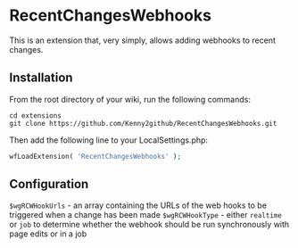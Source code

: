 # RecentChangesWebhooks

This is an extension that, very simply, allows adding webhooks to recent changes.

## Installation

From the root directory of your wiki, run the following commands:
```
cd extensions
git clone https://github.com/Kenny2github/RecentChangesWebhooks.git
```
Then add the following line to your LocalSettings.php:
```php
wfLoadExtension( 'RecentChangesWebhooks' );
```

## Configuration
`$wgRCWHookUrls` - an array containing the URLs of the web hooks to be triggered when a change has been made
`$wgRCWHookType` - either `realtime` or `job` to determine whether the webhook should be run synchronously with page edits or in a job